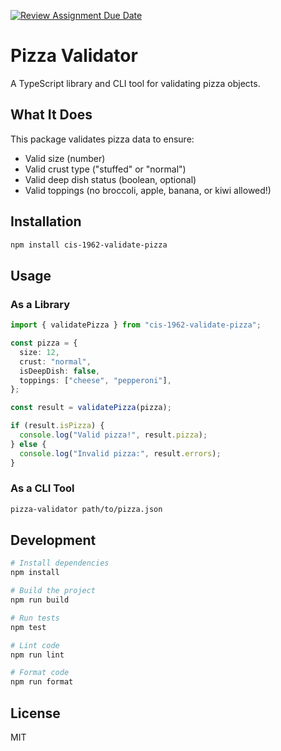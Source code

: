[![Review Assignment Due Date](https://classroom.github.com/assets/deadline-readme-button-22041afd0340ce965d47ae6ef1cefeee28c7c493a6346c4f15d667ab976d596c.svg)](https://classroom.github.com/a/x6X7wJcH)

# Pizza Validator

A TypeScript library and CLI tool for validating pizza objects.

## What It Does

This package validates pizza data to ensure:

- Valid size (number)
- Valid crust type ("stuffed" or "normal")
- Valid deep dish status (boolean, optional)
- Valid toppings (no broccoli, apple, banana, or kiwi allowed!)

## Installation

```bash
npm install cis-1962-validate-pizza
```

## Usage

### As a Library

```typescript
import { validatePizza } from "cis-1962-validate-pizza";

const pizza = {
  size: 12,
  crust: "normal",
  isDeepDish: false,
  toppings: ["cheese", "pepperoni"],
};

const result = validatePizza(pizza);

if (result.isPizza) {
  console.log("Valid pizza!", result.pizza);
} else {
  console.log("Invalid pizza:", result.errors);
}
```

### As a CLI Tool

```bash
pizza-validator path/to/pizza.json
```

## Development

```bash
# Install dependencies
npm install

# Build the project
npm run build

# Run tests
npm test

# Lint code
npm run lint

# Format code
npm run format
```

## License

MIT
